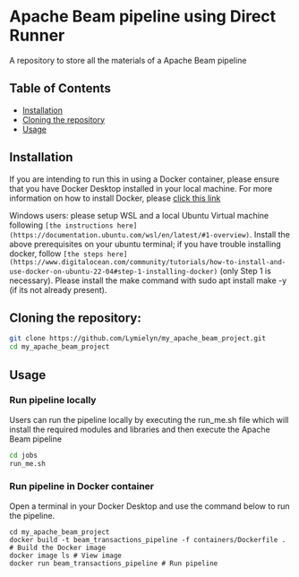 # Apache Beam pipeline using Direct Runner
A repository to store all the materials of a Apache Beam pipeline

## Table of Contents
- [Installation](#installation)
- [Cloning the repository](#cloning)
- [Usage](#usage)

## Installation

If you are intending to run this in using a Docker container, please ensure that you have Docker Desktop installed in your local machine. For more information on how to install Docker, please [click this link](https://www.docker.com/products/docker-desktop/)

Windows users: please setup WSL and a local Ubuntu Virtual machine following `[the instructions here](https://documentation.ubuntu.com/wsl/en/latest/#1-overview)`. Install the above prerequisites on your ubuntu terminal; if you have trouble installing docker, follow `[the steps here](https://www.digitalocean.com/community/tutorials/how-to-install-and-use-docker-on-ubuntu-22-04#step-1-installing-docker)` (only Step 1 is necessary). Please install the make command with sudo apt install make -y (if its not already present).

## Cloning the repository:
   ```bash
   git clone https://github.com/Lymielyn/my_apache_beam_project.git
   cd my_apache_beam_project
   ```

## Usage
### Run pipeline locally

Users can run the pipeline locally by executing the run_me.sh file which will install the required modules and libraries and then execute the Apache Beam pipeline
   ```bash
   cd jobs
   run_me.sh
   ```
### Run pipeline in Docker container

Open a terminal in your Docker Desktop and use the command below to run the pipeline.
   ```
   cd my_apache_beam_project
   docker build -t beam_transactions_pipeline -f containers/Dockerfile . # Build the Docker image
   docker image ls # View image
   docker run beam_transactions_pipeline # Run pipeline
   ```
